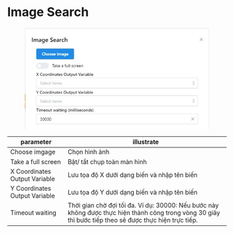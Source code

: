 # Image Search





<figure><img src="../../.gitbook/assets/Image Search.jpg" alt=""><figcaption></figcaption></figure>



| parameter                     | illustrate                                                                                                                                              |
| ----------------------------- | ------------------------------------------------------------------------------------------------------------------------------------------------------- |
| Choose imgage                 | Chọn hình ảnh                                                                                                                                           |
| Take a full screen            | Bật/ tắt chụp toàn màn hình                                                                                                                             |
| X Coordinates Output Variable | Lưu tọa độ X dưới dạng biến và nhập tên biến                                                                                                            |
| Y Coordinates Output Variable | Lưu tọa độ Y dưới dạng biến và nhập tên biến                                                                                                            |
| Timeout waiting               | Thời gian chờ đợi tối đa. Ví dụ: 30000: Nếu bước này không được thực hiện thành công trong vòng 30 giây thì bước tiếp theo sẽ được thực hiện trực tiếp. |
